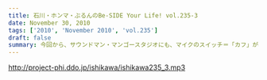 ```yaml
---
title: 石川・ホンマ・ぶるんのBe-SIDE Your Life! vol.235-3
date: November 30, 2010
tags: ['2010', 'November 2010', 'vol.235']
draft: false
summary: 今回から、サウンドマン・マンゴースタジオにも、マイクのスイッチ＝「カフ」が導入されました！しゃべり手の意思によって、スイッチが入れられる状況になったのですが、いかんせん慣れていない！よって、ジングル明けなど遠くでしゃべっているように聴こえることがあるかと思います。さて、できるようになるもんかな～～～。（ラジオのスタジオでは普通のことですが常に発展途上のスタジオなものでして・・・）NAMAE
---
```


http://project-phi.ddo.jp/ishikawa/ishikawa235_3.mp3